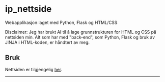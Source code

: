 # ip_nettside
Webapplikasjon laget med Python, Flask og HTML/CSS

Disclaimer: Jeg har brukt AI til å lage grunnstrukturen for HTML og CSS på nettsiden min. Alt som har med "back-end", som Python, Flask og bruk av JINJA i HTML-koden, er håndtert av meg.

## Bruk

Nettsiden er tilgjengelig [her](http://shervinf.pythonanywhere.com).

---
